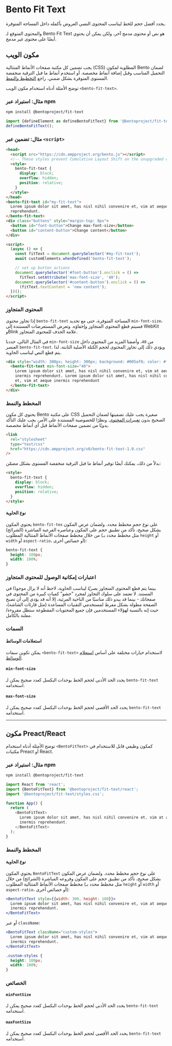 # Bento Fit Text

يحدد أفضل حجم للخط ليناسب المحتوى النصي العروض بأكمله داخل المساحة المتوفرة.

والمحتوى المتوقع لـ Bento Fit Text هو نص أو محتوى مدمج آخر، ولكن يمكن أن يحتوي أيضًا على محتوى غير مدمج.

## مكون الويب

يجب تضمين كل مكتبة صفحات الأنماط المتتالية (CSS) المطلوبة لمكون Bento لضمان التحميل المناسب وقبل إضافة أنماط مخصصة. أو استخدم أنماط ما قبل الترقية منخفضة المستوى المتوفرة بشكل ضمني. راجع [التخطيط والنمط](#layout-and-style).

توضح الأمثلة أدناه استخدام مكون الويب `<bento-fit-text>`.

### مثال: استيراد عبر npm

```sh
npm install @bentoproject/fit-text
```

```javascript
import {defineElement as defineBentoFitText} from '@bentoproject/fit-text';
defineBentoFitText();
```

### مثال: تضمين عبر `<script>`

```html
<head>
  <script src="https://cdn.ampproject.org/bento.js"></script>
  <!-- These styles prevent Cumulative Layout Shift on the unupgraded custom element -->
  <style>
    bento-fit-text {
      display: block;
      overflow: hidden;
      position: relative;
    }
  </style>
</head>
<bento-fit-text id="my-fit-text">
  Lorem ipsum dolor sit amet, has nisl nihil convenire et, vim at aeque inermis
  reprehendunt.
</bento-fit-text>
<div class="buttons" style="margin-top: 8px">
  <button id="font-button">Change max-font-size</button>
  <button id="content-button">Change content</button>
</div>

<script>
  (async () => {
    const fitText = document.querySelector('#my-fit-text');
    await customElements.whenDefined('bento-fit-text');

    // set up button actions
    document.querySelector('#font-button').onclick = () =>
      fitText.setAttribute('max-font-size', '40');
    document.querySelector('#content-button').onclick = () =>
      (fitText.textContent = 'new content');
  })();
</script>
```

### المحتوى المتجاوز

إذا تجاوز محتوى `bento-fit-text` المساحة المتوفرة، حتى مع تحديد `min-font-size`، فسيتم قطع المحتوى المتجاوز وإخفاؤه. وتعرض المستعرضات المستندة إلى WebKit وBlink علامة الحذف للمحتوى المتجاوز.

في المثال التالي، حددنا `min-font-size` من `40`، وأضفنا المزيد من المحتوى داخل العنصر `bento-fit-text`. ويؤدي ذلك إلى تجاوز المحتوى لحجم الكتلة الأصلية الثابتة، لذا يتم قطع النص ليناسب الحاوية.

```html
<div style="width: 300px; height: 300px; background: #005af0; color: #fff">
  <bento-fit-text min-font-size="40">
    Lorem ipsum dolor sit amet, has nisl nihil convenire et, vim at aeque
    inermis reprehendunt. Lorem ipsum dolor sit amet, has nisl nihil convenire
    et, vim at aeque inermis reprehendunt
  </bento-fit-text>
</div>
```

### المخطط والنمط

يحتوي كل مكون Bento على مكتبة CSS صغيرة يجب عليك تضمينها لضمان التحميل الصحيح بدون [تغييرات المحتوى](https://web.dev/cls/). ونظرًا للخصوصية المستندة على الأمر، يجب عليك التأكد يدويًا من تضمين صفحات الأنماط قبل أي أنماط مخصصة.

```html
<link
  rel="stylesheet"
  type="text/css"
  href="https://cdn.ampproject.org/v0/bento-fit-text-1.0.css"
/>
```

بدلاً من ذلك، يمكنك أيضًا توفير أنماط ما قبل الترقية منخفضة المستوى بشكل مضمّن:

```html
<style>
  bento-fit-text {
    display: block;
    overflow: hidden;
    position: relative;
  }
</style>
```

#### نوع الحاوية

يحتوي المكون `bento-fit-tex` على نوع حجم مخطط محدد. ولضمان عرض المكون بشكل صحيح، تأكد من تطبيق حجم على المكون وعناصره الفرعية المباشرة (الشرائح) من خلال مخطط صفحات الأنماط المتتالية المطلوب (مثل مخطط محدد بـ `height` أو `width` أو `aspect-ratio`، أو خصائص أخرى):

```css
bento-fit-text {
  height: 100px;
  width: 100%;
}
```

### اعتبارات إمكانية الوصول للمحتوى المتجاوز

بينما يتم قطع المحتوى المتجاوز *بصريًا* ليناسب الحاوية، لاحظ أنه لا يزال موجودًا في المستند. لا تعتمد على سلوك التجاوز لمجرد "حشو" كميات كبيرة من المحتوى في صفحاتك - بينما قد يبدو ذلك مناسبًا من الناحية المرئية، إلا أنه قد يؤدي إلى أن تصبح الصفحة مطولة بشكل مفرط لمستخدمي التقنيات المساعدة (مثل قارئات الشاشة)، حيث إنه بالنسبة لهؤلاء المستخدمين فإن جميع المحتويات المقطوعة ستظل مقروءة/معلنة بالكامل.

### السمات

#### استعلامات الوسائط

يمكن تكوين سمات `<bento-fit-text>` لاستخدام خيارات مختلفة على أساس [استعلام الوسائط](./../../../docs/spec/amp-html-responsive-attributes.md).

#### `min-font-size`

يحدد الحد الأدنى لحجم الخط بوحدات البكسل كعدد صحيح يمكن لـ `bento-fit-text` استخدامه.

#### `max-font-size`

يحدد الحد الأقصى لحجم الخط بوحدات البكسل كعدد صحيح يمكن لـ `bento-fit-text` استخدامه.

---

## مكون Preact/React

توضح الأمثلة أدناه استخدام `<BentoFitText>` كمكون وظيفي قابل للاستخدام في مكتبات Preact أو React.

### مثال: استيراد عبر npm

```sh
npm install @bentoproject/fit-text
```

```javascript
import React from 'react';
import {BentoFitText} from '@bentoproject/fit-text/react';
import '@bentoproject/fit-text/styles.css';

function App() {
  return (
    <BentoFitText>
      Lorem ipsum dolor sit amet, has nisl nihil convenire et, vim at aeque
      inermis reprehendunt.
    </BentoFitText>
  );
}
```

### المخطط والنمط

#### نوع الحاوية

يحتوي المكون `BentoFitText` على نوع حجم مخطط محدد. ولضمان عرض المكون بشكل صحيح، تأكد من تطبيق حجم على المكون وفروعه المباشرة (الشرائح) من خلال مخطط صفحات الأنماط المتتالية المطلوب (مثل مخطط محدد بـ `height` أو `width` أو `aspect-ratio`، أو خصائص أخرى):

```jsx
<BentoFitText style={{width: 300, height: 100}}>
  Lorem ipsum dolor sit amet, has nisl nihil convenire et, vim at aeque
  inermis reprehendunt.
</BentoFitText>
```

أو عبر `className`:

```jsx
<BentoFitText className="custom-styles">
  Lorem ipsum dolor sit amet, has nisl nihil convenire et, vim at aeque
  inermis reprehendunt.
</BentoFitText>
```

```css
.custom-styles {
  height: 100px;
  width: 100%;
}
```

### الخصائص

#### `minFontSize`

يحدد الحد الأدنى لحجم الخط بوحدات البكسل كعدد صحيح يمكن لـ `bento-fit-text` استخدامه.

#### `maxFontSize`

يحدد الحد الأقصى لحجم الخط بوحدات البكسل كعدد صحيح يمكن لـ `bento-fit-text` استخدامه.

